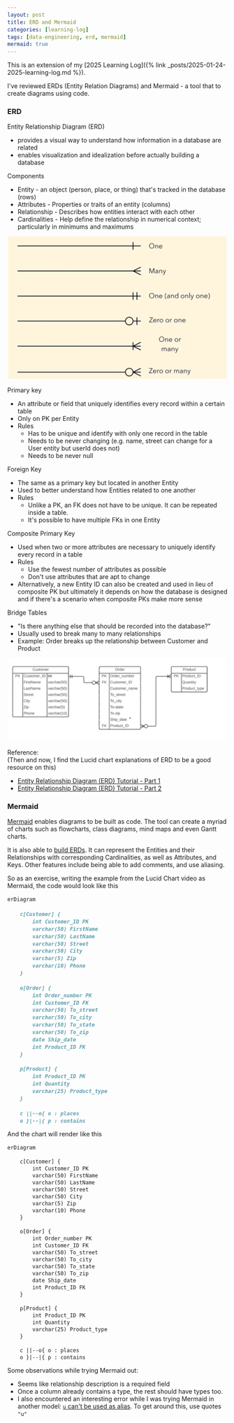 ```yaml
---
layout: post
title: ERD and Mermaid
categories: [learning-log]
tags: [data-engineering, erd, mermaid]
mermaid: true
---
```


This is an extension of my [2025 Learning Log]({% link _posts/2025-01-24-2025-learning-log.md %}). 

I've reviewed ERDs (Entity Relation Diagrams) and Mermaid - a tool that to create diagrams using code.

### ERD

Entity Relationship Diagram (ERD)
- provides a visual way to understand how information in a database are related
- enables visualization and idealization before actually building a database

Components
- Entity - an object (person, place, or thing) that's tracked in the database (rows)
- Attributes - Properties or traits of an entity (columns)
- Relationship - Describes how entities interact with each other
- Cardinalities - Help define the relationship in numerical context; particularly in minimums and maximums

<center><img src="/assets/images/learning-log/erd-relationships.png" alt="tables-graph" width="500"/></center>
  
Primary key
- An attribute or field that uniquely identifies every record within a certain table
- Only on PK per Entity
- Rules
    - Has to be unique and identify with only one record in the table
    - Needs to be never changing (e.g. name, street can change for a User entity but userId does not)
    - Needs to be never null

Foreign Key
- The same as a primary key but located in another Entity
- Used to better understand how Entities related to one another
- Rules
    - Unlike a PK, an FK does not have to be unique. It can be repeated inside a table.
    - It's possible to have multiple FKs in one Entity

Composite Primary Key
- Used when two or more attributes are necessary to uniquely identify every record in a table
- Rules
    - Use the fewest number of attributes as possible
    - Don't use attributes that are apt to change
- Alternatively, a new Entity ID can also be created and used in lieu of composite PK but ultimately it depends on how the database is designed and if there's a scenario when composite PKs make more sense

Bridge Tables
- "Is there anything else that should be recorded into the database?"
- Usually used to break many to many relationships
- Example: Order breaks up the relationship between Customer and Product

<center><img src="/assets/images/learning-log/erd-example.png" alt="tables-graph" width="500"/></center>


Reference:  
(Then and now, I find the Lucid chart explanations of ERD to be a good resource on this)
- [Entity Relationship Diagram (ERD) Tutorial - Part 1 ](https://www.youtube.com/watch?v=xsg9BDiwiJE&t=25s)
- [ Entity Relationship Diagram (ERD) Tutorial - Part 2 ](https://www.youtube.com/watch?v=hktyW5Lp0Vo)


### Mermaid

[Mermaid](https://mermaid.js.org) enables diagrams to be built as code. The tool can create a myriad of charts such as flowcharts, class diagrams, mind maps and even Gantt charts. 

It is also able to [build ERDs](https://mermaid.js.org/syntax/entityRelationshipDiagram.html).
It can represent the Entities and their Relationships with corresponding Cardinalities, as well as Attributes, and Keys. Other features include being able to add  comments, and use aliasing.

So as an exercise, writing the example from the Lucid Chart video as Mermaid, the code would look like this


```markdown
erDiagram

    c[Customer] {
        int Customer_ID PK
        varchar(50) FirstName
        varchar(50) LastName
        varchar(50) Street
        varchar(50) City
        varchar(5) Zip
        varchar(10) Phone
    }

    o[Order] {
        int Order_number PK
        int Customer_ID FK
        varchar(50) To_street
        varchar(50) To_city
        varchar(50) To_state
        varchar(50) To_zip
        date Ship_date
        int Product_ID FK
    }

    p[Product] {
        int Product_ID PK
        int Quantity
        varchar(25) Product_type
    }

    c ||--o{ o : places
    o }|--|{ p : contains

```

And the chart will render like this

```mermaid
erDiagram

    c[Customer] {
        int Customer_ID PK
        varchar(50) FirstName
        varchar(50) LastName
        varchar(50) Street
        varchar(50) City
        varchar(5) Zip
        varchar(10) Phone
    }

    o[Order] {
        int Order_number PK
        int Customer_ID FK
        varchar(50) To_street
        varchar(50) To_city
        varchar(50) To_state
        varchar(50) To_zip
        date Ship_date
        int Product_ID FK
    }

    p[Product] {
        int Product_ID PK
        int Quantity
        varchar(25) Product_type
    }

    c ||--o{ o : places
    o }|--|{ p : contains

```

Some observations while trying Mermaid out: 
- Seems like relationship description is a required field
- Once a column already contains a type, the rest should have types too.
- I also encountered an interesting error while I was trying Mermaid in another model: [`u` can't be used as alias](https://github.com/mermaid-js/mermaid/issues/5093). To get around this, use quotes `"u"`

